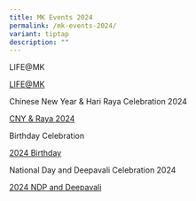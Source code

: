 ```yaml
---
title: MK Events 2024
permalink: /mk-events-2024/
variant: tiptap
description: ""
---
```

<p>LIFE@MK</p>
<p><a href="https://drive.google.com/file/d/1kniyq-0erWMQur0OPVV-FZjykhXU9ndX/view?usp=sharing" rel="noopener noreferrer nofollow" target="_blank">LIFE@MK</a>
</p>
<p></p>
<p>Chinese New Year &amp; Hari Raya Celebration 2024</p>
<p></p>
<p></p>
<p><a href="https://drive.google.com/file/d/1uBs5yEQE1f5oxEo9j540pBR7TzD6uqhp/view" rel="noopener noreferrer nofollow" target="_blank">CNY &amp; Raya 2024</a>
</p>
<p></p>
<p>Birthday Celebration</p>
<p><a href="https://drive.google.com/file/d/1zkYP5Nm0jeitFVay2Di10sIC-rLPG_n8/view?usp=sharing" rel="noopener noreferrer nofollow" target="_blank"><u>2024 Birthday</u></a>
</p>
<p></p>
<p>National Day and Deepavali Celebration 2024</p>
<p><a href="https://drive.google.com/drive/folders/1Po--Qi4qUr9MFN1GGG4V36-Be9Xnq12A?usp=sharing" rel="noopener nofollow" target="_blank">2024 NDP and Deepavali</a>
</p>
<p></p>
<p></p>
<p></p>
<p></p>